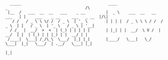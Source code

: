       _____                                      ____                           _                                  /\   
     |__  /   ___  __  __   ___    _ __         |  _ \    ___  __   __   ___   | |    ___    _ __     ___   _ __  |/\|  
       / /   / _ \ \ \/ /  / _ \  | '_ \        | | | |  / _ \ \ \ / /  / _ \  | |   / _ \  | '_ \   / _ \ | '__|       
      / /_  |  __/  >  <  | (_) | | | | |       | |_| | |  __/  \ V /  |  __/  | |  | (_) | | |_) | |  __/ | |          
     /____|  \___| /_/\_\  \___/  |_| |_|       |____/   \___|   \_/    \___|  |_|   \___/  | .__/   \___| |_|          
                                                                                            |_|                         
